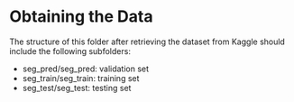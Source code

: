# Obtaining the Data

The structure of this folder after retrieving the dataset from Kaggle should include the following subfolders:

- seg_pred/seg_pred: validation set
- seg_train/seg_train: training set
- seg_test/seg_test: testing set
